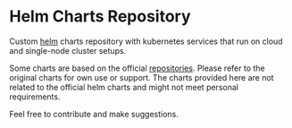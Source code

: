 # Helm Charts Repository

Custom [helm](https://github.com/kubernetes/helm) charts repository with kubernetes services that run on cloud and single-node cluster setups.

Some charts are based on the official [repositories](https://github.com/kubernetes/charts). Please refer to the original charts for own use or support.
The charts provided here are not related to the official helm charts and might not meet personal requirements.

Feel free to contribute and make suggestions.